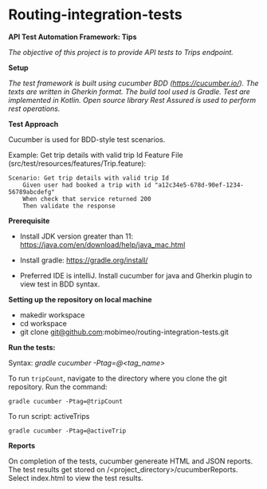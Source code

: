 # Routing-integration-tests

**API Test Automation Framework: Tips**

_The objective of this project is to provide API tests to Trips endpoint._

**Setup**

_The test framework is built using cucumber BDD (https://cucumber.io/). The texts are written in Gherkin format. The build tool used is Gradle. Test are implemented in Kotlin.
Open source library Rest Assured is used to perform rest operations._

**Test Approach**

Cucumber is used for BDD-style test scenarios.

Example: Get trip details with valid trip Id
Feature File (src/test/resources/features/Trip.feature):
```
Scenario: Get trip details with valid trip Id
    Given user had booked a trip with id "a12c34e5-678d-90ef-1234-56789abcdefg"
    When check that service returned 200
    Then validate the response
```
**Prerequisite**

- Install JDK version greater than 11: https://java.com/en/download/help/java_mac.html

- Install gradle: https://gradle.org/install/

- Preferred IDE is intelliJ. Install cucumber for java and Gherkin plugin to view test in BDD syntax.

**Setting up the repository on local machine**

- makedir workspace
- cd workspace
- git clone git@github.com:mobimeo/routing-integration-tests.git

**Run the tests:**

Syntax: *gradle cucumber -Ptag=@<tag_name>*

To run `tripCount`, navigate to the directory where you clone the git repository.
Run the command: 
```
gradle cucumber -Ptag=@tripCount
```
To run script: activeTrips
```
gradle cucumber -Ptag=@activeTrip
```
**Reports**

On completion of the tests, cucumber genereate HTML and JSON reports. The test results get stored on /<project_directory>/cucumberReports. Select index.html to view the
test results.


